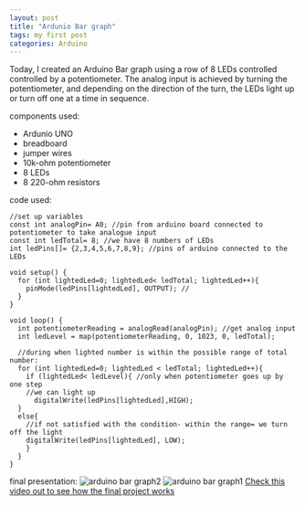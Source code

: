 ```yaml
---
layout: post
title: "Ardunio Bar graph"
tags: my first post
categories: Arduino
---
```


Today, I created an Arduino Bar graph using a row of 8 LEDs controlled controlled by a potentiometer. The analog input is achieved by turning the potentiometer, and depending on the direction of the turn, the LEDs light up or turn off one at a time in sequence.

components used:
- Ardunio UNO
- breadboard
- jumper wires
- 10k-ohm potentiometer
- 8 LEDs
- 8 220-ohm resistors

code used:
```
//set up variables
const int analogPin= A0; //pin from arduino board connected to potentiometer to take analogue input
const int ledTotal= 8; //we have 8 numbers of LEDs
int ledPins[]= {2,3,4,5,6,7,8,9}; //pins of arduino connected to the LEDs

void setup() {
  for (int lightedLed=0; lightedLed< ledTotal; lightedLed++){
    pinMode(ledPins[lightedLed], OUTPUT); //
  }
}

void loop() {
  int potentiometerReading = analogRead(analogPin); //get analog input
  int ledLevel = map(potentiometerReading, 0, 1023, 0, ledTotal);

  //during when lighted number is within the possible range of total number:
  for (int lightedLed=0; lightedLed < ledTotal; lightedLed++){
    if (lightedLed< ledLevel){ //only when potentiometer goes up by one step
    //we can light up
      digitalWrite(ledPins[lightedLed],HIGH);
  }
  else{
    //if not satisfied with the condition- within the range= we turn off the light
    digitalWrite(ledPins[lightedLed], LOW);
    }
  }
}
```

final presentation:
![arduino bar graph2](https://github.com/TomatoNut/myblog/assets/141178923/29d19c49-568e-4ee5-ad4f-98d8992191d8)
![arduino bar graph1](https://github.com/TomatoNut/myblog/assets/141178923/5b25affd-f4be-4704-9e43-816fea1c8d08)
[Check this video out to see how the final project works](https://youtu.be/sUpg7Z3-Dww)

